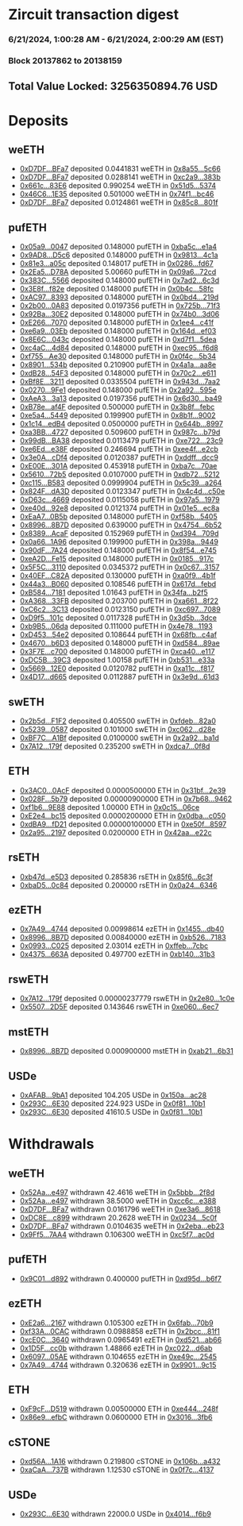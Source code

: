 # Zircuit transaction digest
### 6/21/2024, 1:00:28 AM - 6/21/2024, 2:00:29 AM (EST)
### Block 20137862 to 20138159

## Total Value Locked: 3256350894.76 USD

# Deposits
## weETH
- [0xD7DF...BFa7](https://etherscan.io/address/0xD7DF7E085214743530afF339aFC420c7c720BFa7) deposited 0.0441831 weETH in [0x8a55...5c66](https://etherscan.io/tx/0xD7DF7E085214743530afF339aFC420c7c720BFa7)
- [0xD7DF...BFa7](https://etherscan.io/address/0xD7DF7E085214743530afF339aFC420c7c720BFa7) deposited 0.0288141 weETH in [0xc2a9...383b](https://etherscan.io/tx/0xD7DF7E085214743530afF339aFC420c7c720BFa7)
- [0x661c...83E6](https://etherscan.io/address/0x661cE4d7643162b787A0Ad9eBD52bbB5B22283E6) deposited 0.990254 weETH in [0x51d5...5374](https://etherscan.io/tx/0x661cE4d7643162b787A0Ad9eBD52bbB5B22283E6)
- [0x46C6...1E35](https://etherscan.io/address/0x46C6C25BF1C059a7FFeF5E8071866F23b1b31E35) deposited 0.501000 weETH in [0x74f1...bc46](https://etherscan.io/tx/0x46C6C25BF1C059a7FFeF5E8071866F23b1b31E35)
- [0xD7DF...BFa7](https://etherscan.io/address/0xD7DF7E085214743530afF339aFC420c7c720BFa7) deposited 0.0124861 weETH in [0x85c8...801f](https://etherscan.io/tx/0xD7DF7E085214743530afF339aFC420c7c720BFa7)
## pufETH
- [0x05a9...0047](https://etherscan.io/address/0x05a99fAFc07190834705ED818FF4aF4343450047) deposited 0.148000 pufETH in [0xba5c...e1a4](https://etherscan.io/tx/0x05a99fAFc07190834705ED818FF4aF4343450047)
- [0x9AD8...D5c6](https://etherscan.io/address/0x9AD8bf40D5fdac0e14e35ca845a3067a5205D5c6) deposited 0.148000 pufETH in [0x9813...4c1a](https://etherscan.io/tx/0x9AD8bf40D5fdac0e14e35ca845a3067a5205D5c6)
- [0x81e3...a05c](https://etherscan.io/address/0x81e3f4346f7b146391AEB27C8af5C7dc382Da05c) deposited 0.148017 pufETH in [0x0286...fd67](https://etherscan.io/tx/0x81e3f4346f7b146391AEB27C8af5C7dc382Da05c)
- [0x2Ea5...D78A](https://etherscan.io/address/0x2Ea5E9E452F85f55Be47504153f25740A5f3D78A) deposited 5.00660 pufETH in [0x09a6...72cd](https://etherscan.io/tx/0x2Ea5E9E452F85f55Be47504153f25740A5f3D78A)
- [0x383C...5566](https://etherscan.io/address/0x383C35aD2bb32Bc0CEB01DA7Cfb0C44B5bA75566) deposited 0.148000 pufETH in [0x7ad2...6c3d](https://etherscan.io/tx/0x383C35aD2bb32Bc0CEB01DA7Cfb0C44B5bA75566)
- [0x3E8f...f82e](https://etherscan.io/address/0x3E8f38daEF6Ec71943045009B9e5636934d4f82e) deposited 0.148000 pufETH in [0x0b4c...58fc](https://etherscan.io/tx/0x3E8f38daEF6Ec71943045009B9e5636934d4f82e)
- [0xAC97...8393](https://etherscan.io/address/0xAC97f7feBb4307665BF83685DcA2c557CD758393) deposited 0.148000 pufETH in [0x0bd4...219d](https://etherscan.io/tx/0xAC97f7feBb4307665BF83685DcA2c557CD758393)
- [0x2b00...0A83](https://etherscan.io/address/0x2b003EC0dA8B209049020dD04eEc55d2d1960A83) deposited 0.0197356 pufETH in [0x725b...71f3](https://etherscan.io/tx/0x2b003EC0dA8B209049020dD04eEc55d2d1960A83)
- [0x92Ba...30E2](https://etherscan.io/address/0x92Ba5BAab27083Fe45bbCA3cf174Aa750b8F30E2) deposited 0.148000 pufETH in [0x74b0...3d06](https://etherscan.io/tx/0x92Ba5BAab27083Fe45bbCA3cf174Aa750b8F30E2)
- [0xE266...7070](https://etherscan.io/address/0xE2669a937d2ebc920564b8B57A57572a06887070) deposited 0.148000 pufETH in [0x1ee4...c41f](https://etherscan.io/tx/0xE2669a937d2ebc920564b8B57A57572a06887070)
- [0xe6a9...03Eb](https://etherscan.io/address/0xe6a92889fC3D9eAe2283d90C35182721701A03Eb) deposited 0.148000 pufETH in [0x164d...ef03](https://etherscan.io/tx/0xe6a92889fC3D9eAe2283d90C35182721701A03Eb)
- [0x8E6C...043c](https://etherscan.io/address/0x8E6CbBb53bf029CcC5E4b14BF62Ecb366119043c) deposited 0.148000 pufETH in [0xd7f1...5dea](https://etherscan.io/tx/0x8E6CbBb53bf029CcC5E4b14BF62Ecb366119043c)
- [0xc4aC...4d84](https://etherscan.io/address/0xc4aCCe4499C8cb181Ae90e742a21761996114d84) deposited 0.148000 pufETH in [0xec95...f6d8](https://etherscan.io/tx/0xc4aCCe4499C8cb181Ae90e742a21761996114d84)
- [0xf755...Ae30](https://etherscan.io/address/0xf75520584649dd9F94B5bF3Ed5b6f0ea9ea9Ae30) deposited 0.148000 pufETH in [0x0f4c...5b34](https://etherscan.io/tx/0xf75520584649dd9F94B5bF3Ed5b6f0ea9ea9Ae30)
- [0x8901...534b](https://etherscan.io/address/0x8901cF9Df4edDfcc16b37E741A4ee57de13E534b) deposited 0.210900 pufETH in [0x4a1a...aa8e](https://etherscan.io/tx/0x8901cF9Df4edDfcc16b37E741A4ee57de13E534b)
- [0xdB28...54F3](https://etherscan.io/address/0xdB2875f7F906566Ed4175A1c8AFCcC70aD4654F3) deposited 0.148000 pufETH in [0x70c2...e611](https://etherscan.io/tx/0xdB2875f7F906566Ed4175A1c8AFCcC70aD4654F3)
- [0xBf8E...3211](https://etherscan.io/address/0xBf8E6b3d1fBc7cf1554c8e29E908ad3b6E393211) deposited 0.0335504 pufETH in [0x943d...7aa2](https://etherscan.io/tx/0xBf8E6b3d1fBc7cf1554c8e29E908ad3b6E393211)
- [0x0270...9Fe1](https://etherscan.io/address/0x02700c62490b51Aba27199c458286a6996639Fe1) deposited 0.148000 pufETH in [0x2a92...595e](https://etherscan.io/tx/0x02700c62490b51Aba27199c458286a6996639Fe1)
- [0xAeA3...3a13](https://etherscan.io/address/0xAeA3d54f3B32117c99ccfde59fDD45aac4233a13) deposited 0.0197356 pufETH in [0x6d30...ba49](https://etherscan.io/tx/0xAeA3d54f3B32117c99ccfde59fDD45aac4233a13)
- [0xB78e...af4F](https://etherscan.io/address/0xB78ed0dD769e3Fbd8e2b526f6F75DCCCC7E2af4F) deposited 0.500000 pufETH in [0x3b8f...febc](https://etherscan.io/tx/0xB78ed0dD769e3Fbd8e2b526f6F75DCCCC7E2af4F)
- [0xe5a4...5449](https://etherscan.io/address/0xe5a43247019EfBe6eB99d309546626a885bB5449) deposited 0.199900 pufETH in [0x8b1f...9002](https://etherscan.io/tx/0xe5a43247019EfBe6eB99d309546626a885bB5449)
- [0x1c14...edB4](https://etherscan.io/address/0x1c14Be190ed348c3790dad28C5ecd1eE70a5edB4) deposited 0.0500000 pufETH in [0x644b...8997](https://etherscan.io/tx/0x1c14Be190ed348c3790dad28C5ecd1eE70a5edB4)
- [0xa3BB...4727](https://etherscan.io/address/0xa3BB1dDDCC9EB341b7C9b9fB36FA2d3459f84727) deposited 0.509600 pufETH in [0x987c...b79d](https://etherscan.io/tx/0xa3BB1dDDCC9EB341b7C9b9fB36FA2d3459f84727)
- [0x99dB...BA38](https://etherscan.io/address/0x99dB2cF912610e8Be450069235B2f435191eBA38) deposited 0.0113479 pufETH in [0xe722...23c9](https://etherscan.io/tx/0x99dB2cF912610e8Be450069235B2f435191eBA38)
- [0xe6Ed...e38F](https://etherscan.io/address/0xe6Edc82F534013fDd1C58EF75a2c121b638Ae38F) deposited 0.246694 pufETH in [0xee4f...e2cb](https://etherscan.io/tx/0xe6Edc82F534013fDd1C58EF75a2c121b638Ae38F)
- [0x3e0A...cDf4](https://etherscan.io/address/0x3e0A80DE398aa397499Eb53F945534C5Ff76cDf4) deposited 0.0120387 pufETH in [0xddff...dcc9](https://etherscan.io/tx/0x3e0A80DE398aa397499Eb53F945534C5Ff76cDf4)
- [0xE00E...301A](https://etherscan.io/address/0xE00EB3afEa67142D042a937e3C64d7fB338F301A) deposited 0.453918 pufETH in [0xba7c...70ae](https://etherscan.io/tx/0xE00EB3afEa67142D042a937e3C64d7fB338F301A)
- [0x5610...72b5](https://etherscan.io/address/0x5610FE4cd6159D29b263696b5d1b57AD930472b5) deposited 0.0107000 pufETH in [0xdb72...5212](https://etherscan.io/tx/0x5610FE4cd6159D29b263696b5d1b57AD930472b5)
- [0xc115...B583](https://etherscan.io/address/0xc11580E65881a5D4aB052eFB84F2462CDd53B583) deposited 0.0999904 pufETH in [0x5c39...a264](https://etherscan.io/tx/0xc11580E65881a5D4aB052eFB84F2462CDd53B583)
- [0x824F...dA3D](https://etherscan.io/address/0x824F2e038112bE9c7137273C89112Ab42CB9dA3D) deposited 0.0123347 pufETH in [0x4c4d...c50e](https://etherscan.io/tx/0x824F2e038112bE9c7137273C89112Ab42CB9dA3D)
- [0xD63c...4669](https://etherscan.io/address/0xD63c6281b8D0cC196a91F74b1B879312e8364669) deposited 0.0115058 pufETH in [0x97a5...1979](https://etherscan.io/tx/0xD63c6281b8D0cC196a91F74b1B879312e8364669)
- [0xe40d...92e8](https://etherscan.io/address/0xe40df9cE04B16E8477B3a698797acf6E6Ec592e8) deposited 0.0121374 pufETH in [0x01e5...ec8a](https://etherscan.io/tx/0xe40df9cE04B16E8477B3a698797acf6E6Ec592e8)
- [0xEaA7...0B5b](https://etherscan.io/address/0xEaA7f9a224227627B50f6a2b73340ee87B800B5b) deposited 0.148000 pufETH in [0xf58b...5405](https://etherscan.io/tx/0xEaA7f9a224227627B50f6a2b73340ee87B800B5b)
- [0x8996...8B7D](https://etherscan.io/address/0x89967857Dd60633Cd4E34c597A5e2cCc6DA58B7D) deposited 0.639000 pufETH in [0x4754...6b52](https://etherscan.io/tx/0x89967857Dd60633Cd4E34c597A5e2cCc6DA58B7D)
- [0x8389...AcaF](https://etherscan.io/address/0x8389854E4A762ba312F60312477Cfd08584fAcaF) deposited 0.152969 pufETH in [0xd394...709d](https://etherscan.io/tx/0x8389854E4A762ba312F60312477Cfd08584fAcaF)
- [0x0a66...1A96](https://etherscan.io/address/0x0a66c7540714bCB23fd100B3920Fc89DBdbC1A96) deposited 0.199900 pufETH in [0x398a...9449](https://etherscan.io/tx/0x0a66c7540714bCB23fd100B3920Fc89DBdbC1A96)
- [0x90dF...7A24](https://etherscan.io/address/0x90dFD2BDA61fD627A64785897f62f4F0BB1D7A24) deposited 0.148000 pufETH in [0x8f54...e745](https://etherscan.io/tx/0x90dFD2BDA61fD627A64785897f62f4F0BB1D7A24)
- [0xeA2D...Fe15](https://etherscan.io/address/0xeA2DEd418Efd7D2cB0e5dF777d2c40B26076Fe15) deposited 0.148000 pufETH in [0x0185...917c](https://etherscan.io/tx/0xeA2DEd418Efd7D2cB0e5dF777d2c40B26076Fe15)
- [0x5F5C...3110](https://etherscan.io/address/0x5F5CEba1f1F32Db95C263d9aaef04065FE243110) deposited 0.0345372 pufETH in [0x0c67...3157](https://etherscan.io/tx/0x5F5CEba1f1F32Db95C263d9aaef04065FE243110)
- [0x40EF...C82A](https://etherscan.io/address/0x40EF3d16d10074481e05622f17718E5C1Ca5C82A) deposited 0.130000 pufETH in [0xa0f9...4b1f](https://etherscan.io/tx/0x40EF3d16d10074481e05622f17718E5C1Ca5C82A)
- [0x44a3...B060](https://etherscan.io/address/0x44a363c554DcFaCC15E71ee5Fe8db4E97E44B060) deposited 0.108546 pufETH in [0x617d...febd](https://etherscan.io/tx/0x44a363c554DcFaCC15E71ee5Fe8db4E97E44B060)
- [0xB584...7181](https://etherscan.io/address/0xB584cE767E5a9Be5d15238EdfC6821eab9697181) deposited 1.01643 pufETH in [0x34fa...b2f5](https://etherscan.io/tx/0xB584cE767E5a9Be5d15238EdfC6821eab9697181)
- [0xA368...33FB](https://etherscan.io/address/0xA3689B0fEAA24474000d169088Be2A4991E633FB) deposited 0.203700 pufETH in [0xa661...8f22](https://etherscan.io/tx/0xA3689B0fEAA24474000d169088Be2A4991E633FB)
- [0xC6c2...3C13](https://etherscan.io/address/0xC6c2A85F5DfcbEf6E1D734647AB866B31b7c3C13) deposited 0.0123150 pufETH in [0xc697...7089](https://etherscan.io/tx/0xC6c2A85F5DfcbEf6E1D734647AB866B31b7c3C13)
- [0xD9f5...101c](https://etherscan.io/address/0xD9f597f0cc6ad952c66D19b2fDDF9ecCCb4E101c) deposited 0.0117328 pufETH in [0x3d5b...3dce](https://etherscan.io/tx/0xD9f597f0cc6ad952c66D19b2fDDF9ecCCb4E101c)
- [0xb9B5...06da](https://etherscan.io/address/0xb9B5CD40fC69871EB579872b5E8065a29D2906da) deposited 0.111000 pufETH in [0x4e78...1193](https://etherscan.io/tx/0xb9B5CD40fC69871EB579872b5E8065a29D2906da)
- [0xD453...54e2](https://etherscan.io/address/0xD4530F607cE0f2833274F49ba1dA2F6b97CA54e2) deposited 0.108644 pufETH in [0x68fb...c4af](https://etherscan.io/tx/0xD4530F607cE0f2833274F49ba1dA2F6b97CA54e2)
- [0x4670...b6D3](https://etherscan.io/address/0x4670463E690e0f774bB8D3eb51d1D16CDd40b6D3) deposited 0.148000 pufETH in [0xd584...89ae](https://etherscan.io/tx/0x4670463E690e0f774bB8D3eb51d1D16CDd40b6D3)
- [0x3F7E...c700](https://etherscan.io/address/0x3F7Ed148eBC35F15dbBdB0A1ad2E3Cf95362c700) deposited 0.148000 pufETH in [0xca40...e117](https://etherscan.io/tx/0x3F7Ed148eBC35F15dbBdB0A1ad2E3Cf95362c700)
- [0xDC5B...39C3](https://etherscan.io/address/0xDC5B65d891a6accc26969320646CdD4eeec339C3) deposited 1.00158 pufETH in [0xb531...e33a](https://etherscan.io/tx/0xDC5B65d891a6accc26969320646CdD4eeec339C3)
- [0x5669...12E0](https://etherscan.io/address/0x566945FbAd41e0986FCE88C948B39f5Ed00712E0) deposited 0.0120782 pufETH in [0xa11c...f817](https://etherscan.io/tx/0x566945FbAd41e0986FCE88C948B39f5Ed00712E0)
- [0x4D17...d665](https://etherscan.io/address/0x4D1738E799d6Cd23a82A52B4E5b64a3f8Dd8d665) deposited 0.0112887 pufETH in [0x3e9d...61d3](https://etherscan.io/tx/0x4D1738E799d6Cd23a82A52B4E5b64a3f8Dd8d665)
## swETH
- [0x2b5d...F1F2](https://etherscan.io/address/0x2b5d8c0B9FB17e3c3B56FEE12212c8e40Ce4F1F2) deposited 0.405500 swETH in [0xfdeb...82a0](https://etherscan.io/tx/0x2b5d8c0B9FB17e3c3B56FEE12212c8e40Ce4F1F2)
- [0x5239...0587](https://etherscan.io/address/0x5239FB8a10370903444a72E955939F1aab6B0587) deposited 0.101000 swETH in [0xc062...d28e](https://etherscan.io/tx/0x5239FB8a10370903444a72E955939F1aab6B0587)
- [0xBF7C...A1Bf](https://etherscan.io/address/0xBF7CD6344441a058184D2ac4e21155319a52A1Bf) deposited 0.0100000 swETH in [0x2a92...ba1d](https://etherscan.io/tx/0xBF7CD6344441a058184D2ac4e21155319a52A1Bf)
- [0x7A12...179f](https://etherscan.io/address/0x7A12f8072667A18092E90fC6485D468CaAA2179f) deposited 0.235200 swETH in [0xdca7...0f8d](https://etherscan.io/tx/0x7A12f8072667A18092E90fC6485D468CaAA2179f)
## ETH
- [0x3AC0...0AcF](https://etherscan.io/address/0x3AC0B64D0723e65f707aC1D38C9794e40E140AcF) deposited 0.0000500000 ETH in [0x31bf...2e39](https://etherscan.io/tx/0x3AC0B64D0723e65f707aC1D38C9794e40E140AcF)
- [0x028F...5b79](https://etherscan.io/address/0x028FA79B6A8cB48863e124E685a89d2cA8055b79) deposited 0.00000900000 ETH in [0x7b68...9462](https://etherscan.io/tx/0x028FA79B6A8cB48863e124E685a89d2cA8055b79)
- [0xf1b6...9E88](https://etherscan.io/address/0xf1b622Da801ee602E3FfEE5262108Dd2b9149E88) deposited 1.00000 ETH in [0x0c15...06ce](https://etherscan.io/tx/0xf1b622Da801ee602E3FfEE5262108Dd2b9149E88)
- [0xE2e4...bc15](https://etherscan.io/address/0xE2e48AFFeF7E356EE6d78ea609bB938ad51Bbc15) deposited 0.0000200000 ETH in [0x0dba...c050](https://etherscan.io/tx/0xE2e48AFFeF7E356EE6d78ea609bB938ad51Bbc15)
- [0xdBA9...fD21](https://etherscan.io/address/0xdBA9609a02773E45eb014a35B15Fbf1aacf5fD21) deposited 0.00000100000 ETH in [0xe50f...8597](https://etherscan.io/tx/0xdBA9609a02773E45eb014a35B15Fbf1aacf5fD21)
- [0x2a95...2197](https://etherscan.io/address/0x2a952eB4bd93FE56846Da50593421E08B99C2197) deposited 0.0200000 ETH in [0x42aa...e22c](https://etherscan.io/tx/0x2a952eB4bd93FE56846Da50593421E08B99C2197)
## rsETH
- [0xb47d...e5D3](https://etherscan.io/address/0xb47d696Ff7E3Bf3BF0be43A88fC4bE3C422ee5D3) deposited 0.285836 rsETH in [0x85f6...6c3f](https://etherscan.io/tx/0xb47d696Ff7E3Bf3BF0be43A88fC4bE3C422ee5D3)
- [0xbaD5...0c84](https://etherscan.io/address/0xbaD56D60a901D650E4B27D4976E699CC79B10c84) deposited 0.200000 rsETH in [0x0a24...6346](https://etherscan.io/tx/0xbaD56D60a901D650E4B27D4976E699CC79B10c84)
## ezETH
- [0x7A49...4744](https://etherscan.io/address/0x7A493Be5c2ce014cD049Bf178a1ac0Db1B434744) deposited 0.00998614 ezETH in [0x1455...db40](https://etherscan.io/tx/0x7A493Be5c2ce014cD049Bf178a1ac0Db1B434744)
- [0x8996...8B7D](https://etherscan.io/address/0x89967857Dd60633Cd4E34c597A5e2cCc6DA58B7D) deposited 0.00840000 ezETH in [0xb526...7183](https://etherscan.io/tx/0x89967857Dd60633Cd4E34c597A5e2cCc6DA58B7D)
- [0x0993...C025](https://etherscan.io/address/0x09934b898271437F2c17b598400944d9405DC025) deposited 2.03014 ezETH in [0xffeb...7cbc](https://etherscan.io/tx/0x09934b898271437F2c17b598400944d9405DC025)
- [0x4375...663A](https://etherscan.io/address/0x4375beC9C26b8E0b44E0B20bC99f20AE25F7663A) deposited 0.497700 ezETH in [0xb140...31b3](https://etherscan.io/tx/0x4375beC9C26b8E0b44E0B20bC99f20AE25F7663A)
## rswETH
- [0x7A12...179f](https://etherscan.io/address/0x7A12f8072667A18092E90fC6485D468CaAA2179f) deposited 0.00000237779 rswETH in [0x2e80...1c0e](https://etherscan.io/tx/0x7A12f8072667A18092E90fC6485D468CaAA2179f)
- [0x5507...2D5F](https://etherscan.io/address/0x5507E72A7fD385E3e3be24CE5D8379e0b5492D5F) deposited 0.143646 rswETH in [0xe060...6ec7](https://etherscan.io/tx/0x5507E72A7fD385E3e3be24CE5D8379e0b5492D5F)
## mstETH
- [0x8996...8B7D](https://etherscan.io/address/0x89967857Dd60633Cd4E34c597A5e2cCc6DA58B7D) deposited 0.000900000 mstETH in [0xab21...6b31](https://etherscan.io/tx/0x89967857Dd60633Cd4E34c597A5e2cCc6DA58B7D)
## USDe
- [0xAFAB...9bA1](https://etherscan.io/address/0xAFABa879575d93f3DdB187321cfE8615D47F9bA1) deposited 104.205 USDe in [0x150a...ac28](https://etherscan.io/tx/0xAFABa879575d93f3DdB187321cfE8615D47F9bA1)
- [0x293C...6E30](https://etherscan.io/address/0x293C6937D8D82e05B01335F7B33FBA0c8e256E30) deposited 224.923 USDe in [0x0f81...10b1](https://etherscan.io/tx/0x293C6937D8D82e05B01335F7B33FBA0c8e256E30)
- [0x293C...6E30](https://etherscan.io/address/0x293C6937D8D82e05B01335F7B33FBA0c8e256E30) deposited 41610.5 USDe in [0x0f81...10b1](https://etherscan.io/tx/0x293C6937D8D82e05B01335F7B33FBA0c8e256E30)
# Withdrawals
## weETH
- [0x52Aa...e497](https://etherscan.io/address/0x52Aa899454998Be5b000Ad077a46Bbe360F4e497) withdrawn 42.4616 weETH in [0x5bbb...2f8d](https://etherscan.io/tx/0x52Aa899454998Be5b000Ad077a46Bbe360F4e497)
- [0x52Aa...e497](https://etherscan.io/address/0x52Aa899454998Be5b000Ad077a46Bbe360F4e497) withdrawn 38.5000 weETH in [0xcc6c...e388](https://etherscan.io/tx/0x52Aa899454998Be5b000Ad077a46Bbe360F4e497)
- [0xD7DF...BFa7](https://etherscan.io/address/0xD7DF7E085214743530afF339aFC420c7c720BFa7) withdrawn 0.0161796 weETH in [0xe3a6...8618](https://etherscan.io/tx/0xD7DF7E085214743530afF339aFC420c7c720BFa7)
- [0xDC8E...c899](https://etherscan.io/address/0xDC8E4F860413FC8b00Dd946467836bF20425c899) withdrawn 20.2628 weETH in [0x0234...5c0f](https://etherscan.io/tx/0xDC8E4F860413FC8b00Dd946467836bF20425c899)
- [0xD7DF...BFa7](https://etherscan.io/address/0xD7DF7E085214743530afF339aFC420c7c720BFa7) withdrawn 0.0104635 weETH in [0x2eba...eb23](https://etherscan.io/tx/0xD7DF7E085214743530afF339aFC420c7c720BFa7)
- [0x9Ff5...7AA4](https://etherscan.io/address/0x9Ff5cFeFe1650209a783B9cF6949dCd23fc47AA4) withdrawn 0.106300 weETH in [0xc5f7...ac0d](https://etherscan.io/tx/0x9Ff5cFeFe1650209a783B9cF6949dCd23fc47AA4)
## pufETH
- [0x9C01...d892](https://etherscan.io/address/0x9C01b839c6091E519FD4749efA8B81E190c6d892) withdrawn 0.400000 pufETH in [0xd95d...b6f7](https://etherscan.io/tx/0x9C01b839c6091E519FD4749efA8B81E190c6d892)
## ezETH
- [0xE2a6...2167](https://etherscan.io/address/0xE2a6163624f0107323BC0d7B4f079cF9E7932167) withdrawn 0.105300 ezETH in [0x6fab...70b9](https://etherscan.io/tx/0xE2a6163624f0107323BC0d7B4f079cF9E7932167)
- [0xf33A...0CAC](https://etherscan.io/address/0xf33Aee5bf225B652b461d26Cfe2Cb2BD221c0CAC) withdrawn 0.0988858 ezETH in [0x2bcc...81f1](https://etherscan.io/tx/0xf33Aee5bf225B652b461d26Cfe2Cb2BD221c0CAC)
- [0xcE0C...3640](https://etherscan.io/address/0xcE0C6174039A7F5C4A9821C4CC814f74d2363640) withdrawn 0.0965491 ezETH in [0xd521...ab66](https://etherscan.io/tx/0xcE0C6174039A7F5C4A9821C4CC814f74d2363640)
- [0x1D5F...cc0b](https://etherscan.io/address/0x1D5FaAe928712C3db5543Dc887c996e06e54cc0b) withdrawn 1.48866 ezETH in [0xc022...d6ab](https://etherscan.io/tx/0x1D5FaAe928712C3db5543Dc887c996e06e54cc0b)
- [0x6097...05AE](https://etherscan.io/address/0x60976d8e06eC34cd8B5DE60AfdE61Ac2976b05AE) withdrawn 0.104655 ezETH in [0xe49c...2545](https://etherscan.io/tx/0x60976d8e06eC34cd8B5DE60AfdE61Ac2976b05AE)
- [0x7A49...4744](https://etherscan.io/address/0x7A493Be5c2ce014cD049Bf178a1ac0Db1B434744) withdrawn 0.320636 ezETH in [0x9901...9c15](https://etherscan.io/tx/0x7A493Be5c2ce014cD049Bf178a1ac0Db1B434744)
## ETH
- [0xF9cF...D519](https://etherscan.io/address/0xF9cF843CadF2EeF14176971B7D9e1dA21eC8D519) withdrawn 0.00500000 ETH in [0xe444...248f](https://etherscan.io/tx/0xF9cF843CadF2EeF14176971B7D9e1dA21eC8D519)
- [0x86e9...efbC](https://etherscan.io/address/0x86e987c1207df5EbD6d1bc4543E25987cd20efbC) withdrawn 0.0600000 ETH in [0x3016...3fb6](https://etherscan.io/tx/0x86e987c1207df5EbD6d1bc4543E25987cd20efbC)
## cSTONE
- [0xd56A...1A16](https://etherscan.io/address/0xd56AcA264C47aD901330A71D8D30168f96A81A16) withdrawn 0.219800 cSTONE in [0x106b...a432](https://etherscan.io/tx/0xd56AcA264C47aD901330A71D8D30168f96A81A16)
- [0xaCaA...737B](https://etherscan.io/address/0xaCaAF2a52695F878A365446f2C69D8f6EFf2737B) withdrawn 1.12530 cSTONE in [0x0f7c...4137](https://etherscan.io/tx/0xaCaAF2a52695F878A365446f2C69D8f6EFf2737B)
## USDe
- [0x293C...6E30](https://etherscan.io/address/0x293C6937D8D82e05B01335F7B33FBA0c8e256E30) withdrawn 22000.0 USDe in [0x4014...f6b9](https://etherscan.io/tx/0x293C6937D8D82e05B01335F7B33FBA0c8e256E30)
